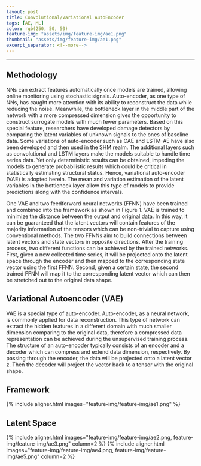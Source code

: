 ```yaml
---
layout: post
title: Convolutional/Variational AutoEncoder
tags: [AE, ML]
color: rgb(250, 50, 50)
feature-img: "assets/img/feature-img/ae1.png"
thumbnail: "assets/img/feature-img/ae1.png"
excerpt_separator: <!--more-->
---
```


---
## Methodology

NNs can extract features automatically once models are trained, allowing online monitoring using stochastic signals.
Auto-encoder, as one type of NNs, has caught more attention with its ability to reconstruct the data while reducing the
noise. Meanwhile, the bottleneck layer in the middle part of the network with a more compressed dimension gives
the opportunity to construct surrogate models with much fewer parameters. Based on this special feature, researchers
have developed damage detectors by comparing the latent variables of unknown signals to the ones of baseline data.
Some variations of auto-encoder such as CAE and LSTM-AE have also been developed and then used in the SHM
realm. The additional layers such as convolutional and LSTM layers make the models suitable to handle time series
data. Yet only deterministic results can be obtained, impeding the models to generate probabilistic results which could
be critical in statistically estimating structural status. Hence, variational auto-encoder (VAE) is adopted herein.
The mean and variation estimation of the latent variables in the bottleneck layer allow this type of models to provide
predictions along with the confidence intervals.

One VAE and two feedforward neural networks (FFNN) have been trained and combined into the framework as
shown in Figure 1. VAE is trained to minimize the distance between the output and original data. In this way, it can
be guaranteed that the latent vectors will contain features of the majority information of the tensors which can be
non-trivial to capture using conventional methods. The two FFNNs aim to build connections between latent vectors and
state vectors in opposite directions. After the training process, two different functions can be achieved by the trained
networks. First, given a new collected time series, it will be projected onto the latent space through the encoder and then
mapped to the corresponding state vector using the first FFNN. Second, given a certain state, the second trained FFNN
will map it to the corresponding latent vector which can then be stretched out to the original data shape.

## Variational Autoencoder (VAE)

VAE is a special type of auto-encoder. Auto-encoder, as a neural network, is commonly applied for data reconstruction.
This type of network can extract the hidden features in a different domain with much smaller dimension comparing to
the original data, therefore a compressed data representation can be achieved during the unsupervised training process.
The structure of an auto-encoder typically consists of an encoder and a decoder which can compress and extend data
dimension, respectively. By passing through the encoder, the data will be projected onto a latent vector z. Then the decoder will project the vector back to a tensor with the original shape.

## Framework
{% include aligner.html images="feature-img/feature-img/ae1.png" %}


## Latent Space

{% include aligner.html images="feature-img/feature-img/ae2.png, feature-img/feature-img/ae3.png" column=2 %}
{% include aligner.html images="feature-img/feature-img/ae4.png, feature-img/feature-img/ae5.png" column=2 %}
